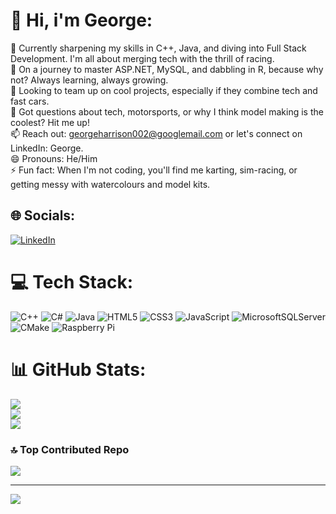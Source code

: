 # 💫 Hi, i'm George:
🔭 Currently sharpening my skills in C++, Java, and diving into Full Stack Development. I'm all about merging tech with the thrill of racing.<br>🌱 On a journey to master ASP.NET, MySQL, and dabbling in R, because why not? Always learning, always growing.<br>👯 Looking to team up on cool projects, especially if they combine tech and fast cars.<br>💬 Got questions about tech, motorsports, or why I think model making is the coolest? Hit me up!<br>📫 Reach out: georgeharrison002@googlemail.com or let's connect on LinkedIn: George.<br>😄 Pronouns: He/Him<br>⚡ Fun fact: When I'm not coding, you'll find me karting, sim-racing, or getting messy with watercolours and model kits.


## 🌐 Socials:
[![LinkedIn](https://img.shields.io/badge/LinkedIn-%230077B5.svg?logo=linkedin&logoColor=white)](https://linkedin.com/in/https://www.linkedin.com/in/george-harrison-39810a2a8/) 

# 💻 Tech Stack:
![C++](https://img.shields.io/badge/c++-%2300599C.svg?style=for-the-badge&logo=c%2B%2B&logoColor=white) ![C#](https://img.shields.io/badge/c%23-%23239120.svg?style=for-the-badge&logo=csharp&logoColor=white) ![Java](https://img.shields.io/badge/java-%23ED8B00.svg?style=for-the-badge&logo=openjdk&logoColor=white) ![HTML5](https://img.shields.io/badge/html5-%23E34F26.svg?style=for-the-badge&logo=html5&logoColor=white) ![CSS3](https://img.shields.io/badge/css3-%231572B6.svg?style=for-the-badge&logo=css3&logoColor=white) ![JavaScript](https://img.shields.io/badge/javascript-%23323330.svg?style=for-the-badge&logo=javascript&logoColor=%23F7DF1E) ![MicrosoftSQLServer](https://img.shields.io/badge/Microsoft%20SQL%20Server-CC2927?style=for-the-badge&logo=microsoft%20sql%20server&logoColor=white) ![CMake](https://img.shields.io/badge/CMake-%23008FBA.svg?style=for-the-badge&logo=cmake&logoColor=white) ![Raspberry Pi](https://img.shields.io/badge/-RaspberryPi-C51A4A?style=for-the-badge&logo=Raspberry-Pi)
# 📊 GitHub Stats:
![](https://github-readme-stats.vercel.app/api?username=GLZX4&theme=blue-green&hide_border=false&include_all_commits=true&count_private=true)<br/>
![](https://github-readme-streak-stats.herokuapp.com/?user=GLZX4&theme=blue-green&hide_border=false)<br/>
![](https://github-readme-stats.vercel.app/api/top-langs/?username=GLZX4&theme=blue-green&hide_border=false&include_all_commits=true&count_private=true&layout=compact)

### 🔝 Top Contributed Repo
![](https://github-contributor-stats.vercel.app/api?username=GLZX4&limit=5&theme=dark&combine_all_yearly_contributions=true)

---
[![](https://visitcount.itsvg.in/api?id=GLZX4&icon=0&color=11)](https://visitcount.itsvg.in)

<!-- Proudly created with GPRM ( https://gprm.itsvg.in ) -->
